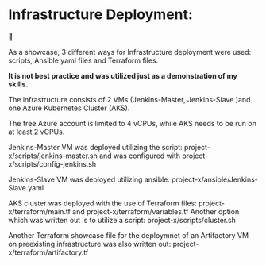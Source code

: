 # Infrastructure Deployment:
:rocket:

As a showcase, 3 different ways for Infrastructure deployment were used: scripts, Ansible yaml files and Terraform files.

**It is not best practice and was utilized just as a demonstration of my skills.**

The infrastructure consists of 2 VMs (Jenkins-Master, Jenkins-Slave )and one Azure Kubernetes Cluster (AKS).

The free Azure account is limited to 4 vCPUs, while AKS needs to be run on at least 2 vCPUs.

Jenkins-Master VM was deployed utilizing the script: project-x/scripts/jenkins-master.sh and was configured with project-x/scripts/config-jenkins.sh

Jenkins-Slave VM was deployed utilizing ansible: project-x/ansible/Jenkins-Slave.yaml

AKS cluster was deployed with the use of Terraform files: project-x/terraform/main.tf and project-x/terraform/variables.tf
Another option which was written out is to utilize a script: project-x/scripts/cluster.sh

Another Terraform showcase file for the deploymnet of an Artifactory VM on preexisting infrastructure was also written out: project-x/terraform/artifactory.tf




